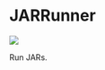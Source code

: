 # JARRunner

[![](https://jitpack.io/v/tk.booky/JARRunner.svg)](https://jitpack.io/#tk.booky/JARRunner)

Run JARs.
